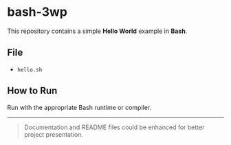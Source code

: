 # bash-3wp

This repository contains a simple **Hello World** example in **Bash**.

## File
- `hello.sh`

## How to Run
Run with the appropriate Bash runtime or compiler.

---

> Documentation and README files could be enhanced for better project presentation.
